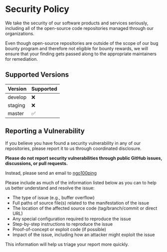 # Security Policy

We take the security of our software products and services seriously, including all of the open-source code repositories managed through our organizations.

Even though open-source repositories are outside of the scope of our bug bounty program and therefore not eligible for bounty rewards, we will ensure that your finding gets passed along to the appropriate maintainers for remediation.

## Supported Versions

| Version          | Supported          |
| ---------------- | ------------------ |
| develop          | :x:                |
| staging          | :x:                |
| master           | :white_check_mark: |

## Reporting a Vulnerability

If you believe you have found a security vulnerability in any of our repositories, please report it to us through coordinated disclosure.



**Please do not report security vulnerabilities through public GitHub issues, discussions, or pull requests.**

Instead, please send an email to [ngo100ping](mailto:ngo100ping@gmail.com)

Please include as much of the information listed below as you can to help us better understand and resolve the issue:

  * The type of issue (e.g., buffer overflow)
  * Full paths of source file(s) related to the manifestation of the issue
  * The location of the affected source code (tag/branch/commit or direct URL)
  * Any special configuration required to reproduce the issue
  * Step-by-step instructions to reproduce the issue
  * Proof-of-concept or exploit code (if possible)
  * Impact of the issue, including how an attacker might exploit the issue

This information will help us triage your report more quickly.